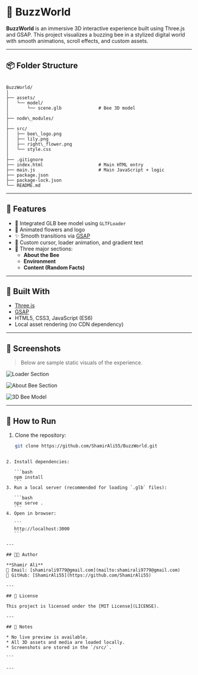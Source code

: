 
# 🐝 BuzzWorld

**BuzzWorld** is an immersive 3D interactive experience built using Three.js and GSAP. This project visualizes a buzzing bee in a stylized digital world with smooth animations, scroll effects, and custom assets.

---

## 📦 Folder Structure

```

BuzzWorld/
│
├── assets/
│   └── model/
│       └── scene.glb              # Bee 3D model
│
├── node\_modules/
│
├── src/
│   ├── bee\_logo.png
│   ├── lily.png
│   ├── right\_flower.png
│   └── style.css
│
├── .gitignore
├── index.html                     # Main HTML entry
├── main.js                        # Main JavaScript + logic
├── package.json
├── package-lock.json
└── README.md

````

---

## 🎯 Features

- 🐝 Integrated GLB bee model using `GLTFLoader`
- 🌼 Animated flowers and logo
- ✨ Smooth transitions via [GSAP](https://greensock.com/gsap/)
- 🎨 Custom cursor, loader animation, and gradient text
- 🧭 Three major sections:
  - **About the Bee**
  - **Environment**
  - **Content (Random Facts)**

---

## 🔧 Built With

- [Three.js](https://threejs.org/)
- [GSAP](https://greensock.com/)
- HTML5, CSS3, JavaScript (ES6)
- Local asset rendering (no CDN dependency)

---

## 📸 Screenshots

> Below are sample static visuals of the experience.


![Loader Section](src/Screenshot1.png)

![About Bee Section](src/Screenshot2.png)

![3D Bee Model](src/Screenshot3.png)

---

## 🚀 How to Run

1. Clone the repository:
   ```bash
   git clone https://github.com/ShamirAli55/BuzzWorld.git
````

2. Install dependencies:

   ```bash
   npm install
   ```
3. Run a local server (recommended for loading `.glb` files):

   ```bash
   npx serve .
   ```
4. Open in browser:

   ```
   http://localhost:3000
   ```

---

## 👨‍💻 Author

**Shamir Ali**
📧 Email: [shamirali9779@gmail.com](mailto:shamirali9779@gmail.com)
🔗 GitHub: [ShamirAli55](https://github.com/ShamirAli55)

---

## 📜 License

This project is licensed under the [MIT License](LICENSE).

---

## 📌 Notes

* No live preview is available.
* All 3D assets and media are loaded locally.
* Screenshots are stored in the `/src/`.

```

---

